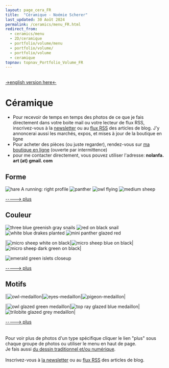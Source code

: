 ```yaml
---
layout: page_cera_FR
title:  "Céramique - Noémie Scherer"
last_updated: 30 Août 2024
permalink: /ceramics/menu_FR.html
redirect_from:
  - ceramics/menu
  - 2D/ceramique
  - portfolio/volume/menu
  - portfolio/volume/
  - portfolio/volume
  - ceramique
topnav: topnav_Portfolio_Volume_FR
---
```

\
[->english version here<-](/ceramics)

# Céramique

- Pour recevoir de temps en temps des photos de ce que je fais directement dans votre boite mail ou votre lecteur de flux RSS, inscrivez-vous à la [newsletter](https://forms.gle/sVFdmqG9m2JGmU4HA) ou au [flux RSS](https://falano.github.io/feed/ceramique.xml) des articles de blog. J'y annoncerai aussi les marchés, expos, et mises à jour de la boutique en ligne
- Pour acheter des pièces (ou juste regarder), rendez-vous sur [ma boutique en ligne](https://nolanfa-shop.fourthwall.com/) (ouverte par intermittence)
- pour me contacter directement, vous pouvez utiliser l'adresse: **nolanfa. art (at) gmail. com**

## Forme
![hare A running: right profile](/assets/art/ceramics/AVA2679_wm_glazed.jpg)
![panther](/assets/art/ceramics/IMG_1314_wm_def_gla.jpg)
![owl flying](/assets/art/ceramics/AVA2624_wm_glazed.jpg)
![medium sheep](/assets/art/ceramics/AVA2773_wm-id_glazed.jpg)

[-----> plus](shape_FR.html)

## Couleur
![three blue greenish gray snails](/assets/art/ceramics/IMG_0581_wm_glazed.jpg)
![red on black snail](/assets/art/ceramics/IMG_1094_closeup.JPG_wm_def_glazed.jpg)
![white blue drakes planted](/assets/art/ceramics/IMG_0791_wm_glazed.jpg)
![mini panther glazed red](/assets/art/ceramics/DEFAULTIMG_0698_wmf11bfd56-d51c-46d6-bb68-84eee73e5336.jpg)

|![micro sheep white on black](/assets/art/ceramics/IMG_1209_wm_def_gla.jpg)|![micro sheep blue on black](/assets/art/ceramics/IMG_1221_wm_med_gla.jpg)|![micro sheep dark green on black](/assets/art/ceramics/IMG_1226_wm_def_gla.jpg)|

![emerald green islets closeup](/assets/art/ceramics/IMG_0622_wm_glazed.jpg)

[-----> plus](color_FR.html)

## Motifs

|![owl-medaillon](/assets/art/ceramics/P1000458_wm_glazed.jpg)|![eyes-medaillon](/assets/art/ceramics/P1000466_wm_glazed.jpg)|![pigeon-medaillon](/assets/art/ceramics/P1000472_wm_glazed.jpg)|

|![owl glazed green medaillon](/assets/art/ceramics/IMG_1262_wm_def_gla.jpg)|![top ray glazed blue medaillon](/assets/art/ceramics/IMG_1261_wm_def_gla.jpg)|![trilobite glazed grey medaillon](/assets/art/ceramics/IMG_1270_wm_def_gla.jpg)|

[-----> plus](patterns_FR.html)
\
\
\
Pour voir plus de photos d'un type spécifique cliquer le lien "plus" sous chaque groupe de photos ou utiliser le menu en haut de page.
\
Je fais aussi [du dessin traditionnel et/ou numérique](2D).
\
\
Inscrivez-vous à [la newsletter](https://forms.gle/sVFdmqG9m2JGmU4HA) ou au [flux RSS](https://falano.github.io/feed/ceramique.xml) des articles de blog.
